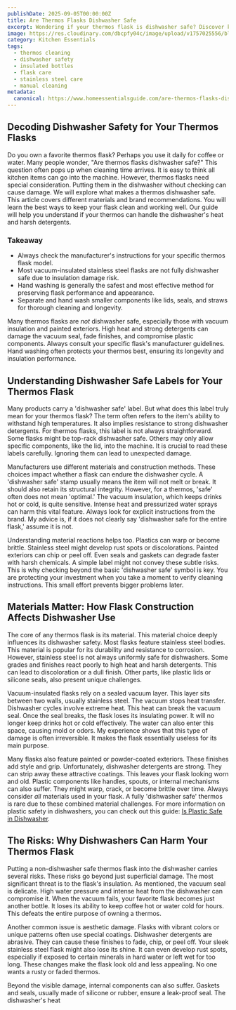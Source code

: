 ```yaml
---
publishDate: 2025-09-05T00:00:00Z
title: Are Thermos Flasks Dishwasher Safe
excerpt: Wondering if your thermos flask is dishwasher safe? Discover key factors, common issues, and best cleaning practices for your insulated bottles.
image: https://res.cloudinary.com/dbcpfy04c/image/upload/v1757025556/blog_image_1757025555_xkoiiz.webp
category: Kitchen Essentials
tags:
  - thermos cleaning
  - dishwasher safety
  - insulated bottles
  - flask care
  - stainless steel care
  - manual cleaning
metadata:
  canonical: https://www.homeessentialsguide.com/are-thermos-flasks-dishwasher-safe
---
```


## Decoding Dishwasher Safety for Your Thermos Flasks

Do you own a favorite thermos flask? Perhaps you use it daily for coffee or water. Many people wonder, "Are thermos flasks dishwasher safe?" This question often pops up when cleaning time arrives. It is easy to think all kitchen items can go into the machine. However, thermos flasks need special consideration. Putting them in the dishwasher without checking can cause damage. We will explore what makes a thermos dishwasher safe. This article covers different materials and brand recommendations. You will learn the best ways to keep your flask clean and working well. Our guide will help you understand if your thermos can handle the dishwasher's heat and harsh detergents.

### Takeaway

*   Always check the manufacturer's instructions for your specific thermos flask model.
*   Most vacuum-insulated stainless steel flasks are not fully dishwasher safe due to insulation damage risk.
*   Hand washing is generally the safest and most effective method for preserving flask performance and appearance.
*   Separate and hand wash smaller components like lids, seals, and straws for thorough cleaning and longevity.

Many thermos flasks are *not* dishwasher safe, especially those with vacuum insulation and painted exteriors. High heat and strong detergents can damage the vacuum seal, fade finishes, and compromise plastic components. Always consult your specific flask's manufacturer guidelines. Hand washing often protects your thermos best, ensuring its longevity and insulation performance.

## Understanding Dishwasher Safe Labels for Your Thermos Flask

Many products carry a 'dishwasher safe' label. But what does this label truly mean for your thermos flask? The term often refers to the item's ability to withstand high temperatures. It also implies resistance to strong dishwasher detergents. For thermos flasks, this label is not always straightforward. Some flasks might be top-rack dishwasher safe. Others may only allow specific components, like the lid, into the machine. It is crucial to read these labels carefully. Ignoring them can lead to unexpected damage.

Manufacturers use different materials and construction methods. These choices impact whether a flask can endure the dishwasher cycle. A 'dishwasher safe' stamp usually means the item will not melt or break. It should also retain its structural integrity. However, for a thermos, 'safe' often does not mean 'optimal.' The vacuum insulation, which keeps drinks hot or cold, is quite sensitive. Intense heat and pressurized water sprays can harm this vital feature. Always look for explicit instructions from the brand. My advice is, if it does not clearly say 'dishwasher safe for the entire flask,' assume it is not.

Understanding material reactions helps too. Plastics can warp or become brittle. Stainless steel might develop rust spots or discolorations. Painted exteriors can chip or peel off. Even seals and gaskets can degrade faster with harsh chemicals. A simple label might not convey these subtle risks. This is why checking beyond the basic 'dishwasher safe' symbol is key. You are protecting your investment when you take a moment to verify cleaning instructions. This small effort prevents bigger problems later.

## Materials Matter: How Flask Construction Affects Dishwasher Use

The core of any thermos flask is its material. This material choice deeply influences its dishwasher safety. Most flasks feature stainless steel bodies. This material is popular for its durability and resistance to corrosion. However, stainless steel is not always uniformly safe for dishwashers. Some grades and finishes react poorly to high heat and harsh detergents. This can lead to discoloration or a dull finish. Other parts, like plastic lids or silicone seals, also present unique challenges.

Vacuum-insulated flasks rely on a sealed vacuum layer. This layer sits between two walls, usually stainless steel. The vacuum stops heat transfer. Dishwasher cycles involve extreme heat. This heat can break the vacuum seal. Once the seal breaks, the flask loses its insulating power. It will no longer keep drinks hot or cold effectively. The water can also enter this space, causing mold or odors. My experience shows that this type of damage is often irreversible. It makes the flask essentially useless for its main purpose.

Many flasks also feature painted or powder-coated exteriors. These finishes add style and grip. Unfortunately, dishwasher detergents are strong. They can strip away these attractive coatings. This leaves your flask looking worn and old. Plastic components like handles, spouts, or internal mechanisms can also suffer. They might warp, crack, or become brittle over time. Always consider *all* materials used in your flask. A fully 'dishwasher safe' thermos is rare due to these combined material challenges. For more information on plastic safety in dishwashers, you can check out this guide: [Is Plastic Safe in Dishwasher](https://homeessentialsguide.com/is-plastic-safe-in-dishwasher).

## The Risks: Why Dishwashers Can Harm Your Thermos Flask

Putting a non-dishwasher safe thermos flask into the dishwasher carries several risks. These risks go beyond just superficial damage. The most significant threat is to the flask's insulation. As mentioned, the vacuum seal is delicate. High water pressure and intense heat from the dishwasher can compromise it. When the vacuum fails, your favorite flask becomes just another bottle. It loses its ability to keep coffee hot or water cold for hours. This defeats the entire purpose of owning a thermos.

Another common issue is aesthetic damage. Flasks with vibrant colors or unique patterns often use special coatings. Dishwasher detergents are abrasive. They can cause these finishes to fade, chip, or peel off. Your sleek stainless steel flask might also lose its shine. It can even develop rust spots, especially if exposed to certain minerals in hard water or left wet for too long. These changes make the flask look old and less appealing. No one wants a rusty or faded thermos.

Beyond the visible damage, internal components can also suffer. Gaskets and seals, usually made of silicone or rubber, ensure a leak-proof seal. The dishwasher's heat
